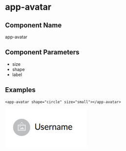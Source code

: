 # app-avatar

## Component Name

app-avatar

## Component Parameters

* size
* shape
* label

## Examples

```text
<app-avatar shape="circle" size="small"></app-avatar>
```

![](../../.gitbook/assets/image%20%2811%29.png)

